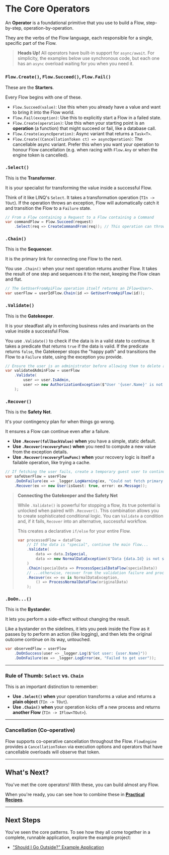 # The Core Operators

An **Operator** is a foundational primitive that you use to build a Flow, step-by-step, operation-by-operation.

They are the verbs of the Flow language, each responsible for a single, specific part of the Flow.

> **Heads Up!** All operators have built-in support for `async/await`. For simplicity, the examples below use synchronous code, but each one has an `async` overload waiting for you when you need it.

### `Flow.Create()`, `Flow.Succeed()`, `Flow.Fail()`

These are the **Starters**. 

Every Flow begins with one of these.

*   `Flow.Succeed(value)`: Use this when you already have a value and want to bring it into the Flow world.
*   `Flow.Fail(exception)`: Use this to explicitly start a Flow in a failed state.
*   `Flow.Create(operation)`: Use this when your starting point is an **operation** (a function) that might succeed or fail, like a database call.
*   `Flow.Create(asyncOperation)`: Async variant that returns a `Task<T>`.
*   `Flow.Create((CancellationToken ct) => asyncOperation)`: The cancellable async variant. Prefer this when you want your operation to honour Flow cancellation (e.g. when racing with `Flow.Any` or when the engine token is cancelled).

### `.Select()`

This is the **Transformer**. 

It is your specialist for transforming the value inside a successful Flow.

Think of it like LINQ's `Select`. It takes a transformation operation (`TIn -> TOut`). If the operation throws an exception, Flow will automatically catch it and transition the Flow to a `Failure` state.

```csharp
// From a Flow containing a Request to a Flow containing a Command
var commandFlow = Flow.Succeed(request)
    .Select(req => CreateCommandFrom(req)); // This operation can throw
```

### `.Chain()`

This is the **Sequencer**.

It is the primary link for connecting one Flow to the next.

You use `.Chain()` when your next operation returns another Flow. It takes the result of one step and sequences it to the next, keeping the Flow clean and flat.

```csharp
// The GetUserFromApiFlow operation itself returns an IFlow<User>.
var userFlow = userIdFlow.Chain(id => GetUserFromApiFlow(id));
```

### `.Validate()`

This is the **Gatekeeper**.

It is your steadfast ally in enforcing business rules and invariants on the value inside a successful Flow.

You use `.Validate()` to check if the data is in a valid state to continue. It takes a predicate that returns `true` if the data is valid. If the predicate returns `false`, the Gatekeeper stops the "happy path" and transitions the Flow to a `Failure` state, using the exception you provide.

```csharp
// Ensure the user is an administrator before allowing them to delete a resource.
var validatedAdminFlow = userFlow
    .Validate(
        user => user.IsAdmin,
        user => new AuthorizationException($"User '{user.Name}' is not an administrator.")
    );
```

### `.Recover()`

This is the **Safety Net**.

It's your contingency plan for when things go wrong.

It ensures a Flow can continue even after a failure.

*   **Use `.Recover(fallbackValue)` when** you have a simple, static default.
*   **Use `.Recover(recoveryFunc)` when** you need to compute a new value from the exception details.
*   **Use `.Recover(recoveryFlowFunc)` when** your recovery logic is itself a failable operation, like trying a cache.

```csharp
// If fetching the user fails, create a temporary guest user to continue the flow.
var safeUserFlow = userFlow
    .DoOnFailure(ex => _logger.LogWarning(ex, "Could not fetch primary user."))
    .Recover(ex => new User(isGuest: true, error: ex.Message));
```

> **Connecting the Gatekeeper and the Safety Net**
>
> While `.Validate()` is powerful for stopping a flow, its true potential is unlocked when paired with `.Recover()`. This combination allows you to create sophisticated conditional logic. You can `Validate` a condition and, if it fails, `Recover` into an alternative, successful workflow.
>
> This creates a declarative `if/else` for your entire Flow.
>
> ```csharp
> var processedFlow = dataFlow
>     // If the data is "special", continue the main flow...
>     .Validate(
>         data => data.IsSpecial,
>         data => new NormalDataException($"Data {data.Id} is not special.")
>     )
>     .Chain(specialData => ProcessSpecialDataFlow(specialData))
>     // ...otherwise, recover from the validation failure and process it normally.
>     .Recover(ex => ex is NormalDataException,
>         () => ProcessNormalDataFlow(originalData)
>     );
> ```

### `.DoOn...()`

This is the **Bystander**.

It lets you perform a side-effect without changing the result.

Like a bystander on the sidelines, it lets you peek inside the Flow as it passes by to perform an action (like logging), and then lets the original outcome continue on its way, untouched.

```csharp
var observedFlow = userFlow
    .DoOnSuccess(user => _logger.Log($"Got user: {user.Name}"))
    .DoOnFailure(ex => _logger.LogError(ex, "Failed to get user"));
```

---

### Rule of Thumb: `Select` vs. `Chain`

This is an important distinction to remember:

*   **Use `.Select()` when** your operation transforms a value and returns a **plain object** (`TIn -> TOut`).
*   **Use `.Chain()` when** your operation kicks off a new process and returns **another Flow** (`TIn -> IFlow<TOut>`).

---

### Cancellation (Co-operative)

Flow supports co-operative cancellation throughout the Flow. `FlowEngine` provides a `CancellationToken` via execution options and operators that have cancellable overloads will observe that token.

---

## What's Next?

You've met the core operators! With these, you can build almost any Flow.

When you're ready, you can see how to combine these in **[Practical Recipes](./practical-recipes.md)**.

---

## Next Steps

You've seen the core patterns. To see how they all come together in a complete, runnable application, explore the example project:

*   ["Should I Go Outside?" Example Application](https://github.com/bahmanm/BahmanM.Flow/tree/main/examples/ShouldIGoOutside)
